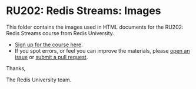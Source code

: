 # RU202: Redis Streams: Images

This folder contains the images used in HTML documents for the RU202: Redis Streams course from Redis University.

* [Sign up for the course here](https://university.redis.com/courses/ru202/).
* If you spot errors, or feel you can improve the materials, please [open an issue](https://github.com/redislabs-training/ru202/issues) or [submit a pull request](https://github.com/redislabs-training/ru202/pulls).

Thanks,

The Redis University team.